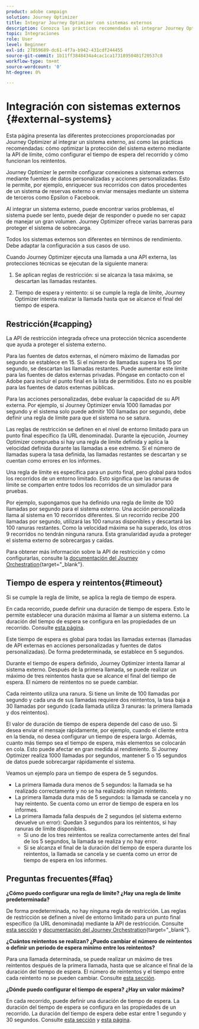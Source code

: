 ```yaml
---
product: adobe campaign
solution: Journey Optimizer
title: Integrar Journey Optimizer con sistemas externos
description: Conozca las prácticas recomendadas al integrar Journey Optimizer con sistemas externos
topic: Integraciones
role: User
level: Beginner
exl-id: 27859689-dc61-4f7a-b942-431cdf244455
source-git-commit: 1b11ff3848434a4cac1ca17318950481f20537c8
workflow-type: tm+mt
source-wordcount: '0'
ht-degree: 0%

---
```


# Integración con sistemas externos {#external-systems}

Esta página presenta las diferentes protecciones proporcionadas por Journey Optimizer al integrar un sistema externo, así como las prácticas recomendadas: cómo optimizar la protección del sistema externo mediante la API de límite, cómo configurar el tiempo de espera del recorrido y cómo funcionan los reintentos.

Journey Optimizer le permite configurar conexiones a sistemas externos mediante fuentes de datos personalizadas y acciones personalizadas. Esto le permite, por ejemplo, enriquecer sus recorridos con datos procedentes de un sistema de reservas externo o enviar mensajes mediante un sistema de terceros como Epsilon o Facebook.

Al integrar un sistema externo, puede encontrar varios problemas, el sistema puede ser lento, puede dejar de responder o puede no ser capaz de manejar un gran volumen. Journey Optimizer ofrece varias barreras para proteger el sistema de sobrecarga.

Todos los sistemas externos son diferentes en términos de rendimiento. Debe adaptar la configuración a sus casos de uso.

Cuando Journey Optimizer ejecuta una llamada a una API externa, las protecciones técnicas se ejecutan de la siguiente manera:

1. Se aplican reglas de restricción: si se alcanza la tasa máxima, se descartan las llamadas restantes.

2. Tiempo de espera y reintento: si se cumple la regla de límite, Journey Optimizer intenta realizar la llamada hasta que se alcance el final del tiempo de espera.

## Restricción{#capping}

La API de restricción integrada ofrece una protección técnica ascendente que ayuda a proteger el sistema externo.

Para las fuentes de datos externas, el número máximo de llamadas por segundo se establece en 15. Si el número de llamadas supera los 15 por segundo, se descartan las llamadas restantes. Puede aumentar este límite para las fuentes de datos externas privadas. Póngase en contacto con el Adobe para incluir el punto final en la lista de permitidos. Esto no es posible para las fuentes de datos externas públicas.

Para las acciones personalizadas, debe evaluar la capacidad de su API externa. Por ejemplo, si Journey Optimizer envía 1000 llamadas por segundo y el sistema solo puede admitir 100 llamadas por segundo, debe definir una regla de límite para que el sistema no se satura.

Las reglas de restricción se definen en el nivel de entorno limitado para un punto final específico (la URL denominada). Durante la ejecución, Journey Optimizer comprueba si hay una regla de límite definida y aplica la velocidad definida durante las llamadas a ese extremo. Si el número de llamadas supera la tasa definida, las llamadas restantes se descartan y se cuentan como errores en los informes.

Una regla de límite es específica para un punto final, pero global para todos los recorridos de un entorno limitado. Esto significa que las ranuras de límite se comparten entre todos los recorridos de un simulador para pruebas.

Por ejemplo, supongamos que ha definido una regla de límite de 100 llamadas por segundo para el sistema externo. Una acción personalizada llama al sistema en 10 recorridos diferentes. Si un recorrido recibe 200 llamadas por segundo, utilizará las 100 ranuras disponibles y descartará las 100 ranuras restantes. Como la velocidad máxima se ha superado, los otros 9 recorridos no tendrán ninguna ranura. Esta granularidad ayuda a proteger el sistema externo de sobrecargas y caídas.

Para obtener más información sobre la API de restricción y cómo configurarlas, consulte la [documentación del Journey Orchestration](https://experienceleague.adobe.com/docs/journeys/using/working-with-apis/capping.html){target=&quot;_blank&quot;}.

## Tiempo de espera y reintentos{#timeout}

Si se cumple la regla de límite, se aplica la regla de tiempo de espera.

En cada recorrido, puede definir una duración de tiempo de espera. Esto le permite establecer una duración máxima al llamar a un sistema externo. La duración del tiempo de espera se configura en las propiedades de un recorrido. Consulte [esta página](../building-journeys/journey-gs.md#timeout_and_error).

Este tiempo de espera es global para todas las llamadas externas (llamadas de API externas en acciones personalizadas y fuentes de datos personalizadas). De forma predeterminada, se establece en 5 segundos.

Durante el tiempo de espera definido, Journey Optimizer intenta llamar al sistema externo. Después de la primera llamada, se puede realizar un máximo de tres reintentos hasta que se alcance el final del tiempo de espera. El número de reintentos no se puede cambiar.

Cada reintento utiliza una ranura. Si tiene un límite de 100 llamadas por segundo y cada una de sus llamadas requiere dos reintentos, la tasa baja a 30 llamadas por segundo (cada llamada utiliza 3 ranuras: la primera llamada y dos reintentos).

El valor de duración de tiempo de espera depende del caso de uso. Si desea enviar el mensaje rápidamente, por ejemplo, cuando el cliente entra en la tienda, no desea configurar un tiempo de espera largo. Además, cuanto más tiempo sea el tiempo de espera, más elementos se colocarán en cola. Esto puede afectar en gran medida al rendimiento. Si Journey Optimizer realiza 1000 llamadas por segundos, mantener 5 o 15 segundos de datos puede sobrecargar rápidamente el sistema.

Veamos un ejemplo para un tiempo de espera de 5 segundos.

* La primera llamada dura menos de 5 segundos: la llamada se ha realizado correctamente y no se ha realizado ningún reintento.
* La primera llamada dura más de 5 segundos: la llamada se cancela y no hay reintento. Se cuenta como un error de tiempo de espera en los informes.
* La primera llamada falla después de 2 segundos (el sistema externo devuelve un error): Quedan 3 segundos para los reintentos, si hay ranuras de límite disponibles.
   * Si uno de los tres reintentos se realiza correctamente antes del final de los 5 segundos, la llamada se realiza y no hay error.
   * Si se alcanza el final de la duración del tiempo de espera durante los reintentos, la llamada se cancela y se cuenta como un error de tiempo de espera en los informes.

## Preguntas frecuentes{#faq}

**¿Cómo puedo configurar una regla de límite? ¿Hay una regla de límite predeterminada?**

De forma predeterminada, no hay ninguna regla de restricción. Las reglas de restricción se definen a nivel de entorno limitado para un punto final específico (la URL denominada) mediante la API de restricción. Consulte [esta sección](../configuration/external-systems.md#capping) y [documentación del Journey Orchestration](https://experienceleague.adobe.com/docs/journeys/using/working-with-apis/capping.html){target=&quot;_blank&quot;}.

**¿Cuántos reintentos se realizan? ¿Puedo cambiar el número de reintentos o definir un periodo de espera mínimo entre los reintentos?**

Para una llamada determinada, se puede realizar un máximo de tres reintentos después de la primera llamada, hasta que se alcance el final de la duración del tiempo de espera. El número de reintentos y el tiempo entre cada reintento no se pueden cambiar. Consulte [esta sección](../configuration/external-systems.md#timeout).

**¿Dónde puedo configurar el tiempo de espera? ¿Hay un valor máximo?**

En cada recorrido, puede definir una duración de tiempo de espera. La duración del tiempo de espera se configura en las propiedades de un recorrido. La duración del tiempo de espera debe estar entre 1 segundo y 30 segundos. Consulte [esta sección](../configuration/external-systems.md#timeout) y [esta página](../building-journeys/journey-gs.md#timeout_and_error).